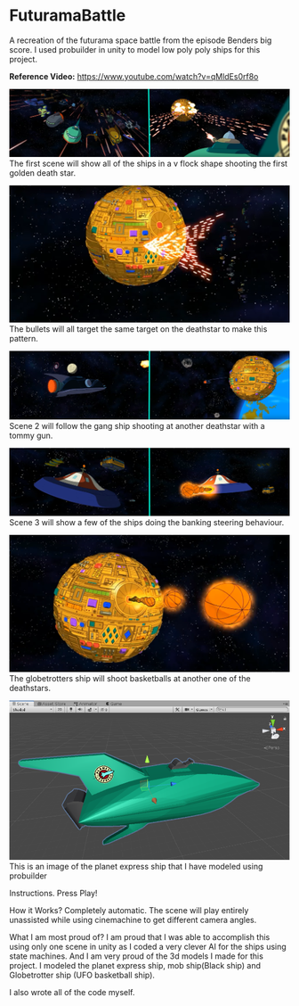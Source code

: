 # FuturamaBattle
A recreation of the futurama space battle from the episode Benders big score. I used probuilder in unity to model low poly poly ships for this project.

**Reference Video:**
https://www.youtube.com/watch?v=qMldEs0rf8o

![](Images/1.png)
The first scene will show all of the ships in a v flock shape shooting the first golden death star.

![](Images/2.png)
The bullets will all target the same target on the deathstar to make this pattern.

![](Images/3.png)
Scene 2 will follow the gang ship shooting at another deathstar with a tommy gun.

![](Images/4.png)
Scene 3 will show a few of the ships doing the banking steering behaviour.

![](Images/5.png)
The globetrotters ship will shoot basketballs at another one of the deathstars.




![](Images/Planet%20Express.png)
This is an image of the planet express ship that I have modeled using probuilder


Instructions.
Press Play!

How it Works?
Completely automatic. The scene will play entirely unassisted while using cinemachine to get different camera angles.

What I am most proud of?
I am proud that I was able to accomplish this using only one scene in unity as I coded a very clever AI for the ships using state machines. And I am very proud of the 3d models I made for this project. I modeled the planet express ship, mob ship(Black ship) and Globetrotter ship (UFO basketball ship).

I also wrote all of the code myself.
